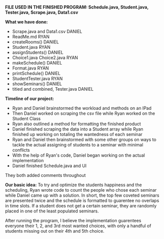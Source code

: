 **FILE USED IN THE FINISHED PROGRAM: Schedule.java, Student.java, Tester.java, Scrape.java, Data1.csv**

**What we have done:**
 - Scrape.java and Data1.csv DANIEL
 - ReadMe.md RYAN
 - createRooms() DANIEL
 - Student.java RYAN
 - assignStudents() DANIEL
 - Choice1.java Choice2.java RYAN
 - makeSchedule() DANIEL
 - Format.java RYAN
 - printSchedule() DANIEL
 - StudentTester.java RYAN
 - showSeminars() DANIEL
 - titied and combined, Tester.java DANIEL

**Timeline of our project:**
- Ryan and Daniel brainstormed the workload and methods on an IPad
- Then Daniel worked on scraping the csv file while Ryan worked on the Student Class
- Ryan also outlined a method for formatting the finished product
- Daniel finished scraping the data into a Student array while Ryan finished up working on totaling the wantedness of each seminar
- Ryan and Daniel then brainstormed with some other groups on ways to tackle the actual assigning of students to a seminar with minimal conflicts
- With the help of Ryan's code, Daniel began working on the actual implementation
- Daniel finished Schedule.java and UI

They both added comments throughout

**Our basic idea:**
To try and optimize the students happiness and the scheduling, Ryan wrote code to count the people who chose each seminar while Daniel came up with a solution.
In short, the top few coveted seminars are presented twice and the schedule is formatted to guarentee no overlaps in time slots. If a student does not get a certain seminar, they are randomly placed in one of the least populated seminars.

After running the program, I believe the implementation guarentees everyone their 1, 2, and 3rd most wanted choices, with only a handful of students missing out on their 4th and 5th choice.

